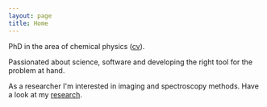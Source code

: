 ```yaml
---
layout: page
title: Home
---
```

PhD in the area of chemical physics ([cv](/pdfs/cv.pdf)).

Passionated about science, software and developing the right tool for the problem at hand.

As a researcher I'm interested in imaging and spectroscopy methods. Have a look at my [research](/research/).
